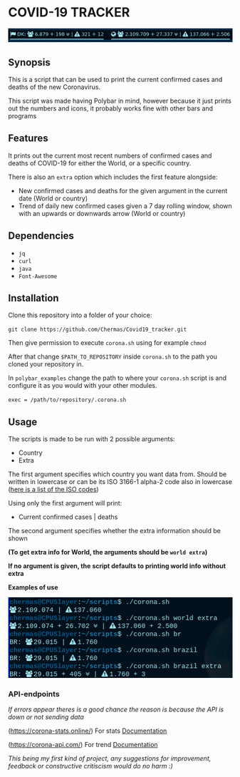 # COVID-19 TRACKER

![Polybar use](https://github.com/Chermas/Covid19_tracker/blob/master/polycorona.png)

## Synopsis
This is a script that can be used to print the current confirmed cases and deaths of the new Coronavirus.

This script was made having Polybar in mind, however because it just prints out the numbers and icons, it probably works fine with other bars and programs

## Features
It prints out the current most recent numbers of confirmed cases and deaths of COVID-19 for either the World, or a specific country.

There is also an `extra` option which includes the first feature alongside:
- New confirmed cases and deaths for the given argument in the current date (World or country)
- Trend of daily new confirmed cases given a 7 day rolling window, shown with an upwards or downwards arrow (World or country)

## Dependencies
- `jq`
- `curl`
- `java`
- `Font-Awesome`

## Installation
Clone this repository into a folder of your choice:

`git clone https://github.com/Chermas/Covid19_tracker.git`

Then give permission to execute `corona.sh` using for example `chmod`

After that change `$PATH_TO_REPOSITORY` inside `corona.sh` to the path you cloned your repository in.

In `polybar_examples` change the path to where your `corona.sh` script is and configure it as you would with your other modules.

`exec = /path/to/repository/.corona.sh`

## Usage
The scripts is made to be run with 2 possible arguments:
- Country
- Extra

The first argument specifies which country you want data from. Should be written in lowercase or can be its  ISO 3166-1 alpha-2 code also in lowercase ([here is a list of the ISO codes](https://en.wikipedia.org/wiki/List_of_ISO_3166_country_codes))

Using only the first argument will print:
- Current confirmed cases | deaths


The second argument specifies whether the extra information should be shown

**(To get extra info for World, the arguments should be `world extra`)**

**If no argument is given, the script defaults to printing world info without extra**

**Examples of use**

![Examples of use](https://github.com/Chermas/Covid19_tracker/blob/master/coronatest.png)

### API-endpoints

*If errors appear theres is a good chance the reason is because the API is down or not sending data*

(https://corona-stats.online/) For stats [Documentation](https://corona-stats.online/help)

(https://corona-api.com/) For trend [Documentation](https://about-corona.net/documentation)

*This being my first kind of project, any suggestions for improvement, feedback or constructive critiscism would do no harm :)*
